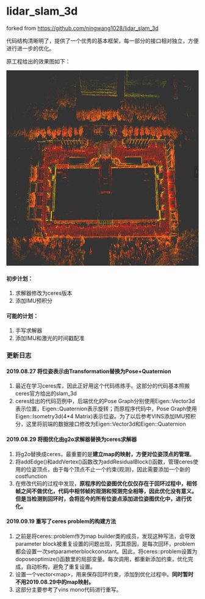 # lidar_slam_3d

forked from <https://github.com/ningwang1028/lidar_slam_3d>

代码结构清晰明了，提供了一个优秀的基本框架，每一部分的接口相对独立，方便进行进一步的优化。

原工程给出的效果图如下：  

<img src="image/map.png" height="512pix" />

#### 初步计划：  

1. 求解器修改为ceres版本  
2. 添加IMU预积分  

#### 可能的计划：  

1. 手写求解器  
2. 添加IMU和激光的时间戳配准  



### 更新日志

#### 2019.08.27 将位姿表示由Transformation替换为Pose+Quaternion

1. 最近在学习ceres库，因此正好用这个代码练练手。这部分的代码基本照搬ceres官方给出的slam_3d  
2. ceres给出的代码范例中，后端优化的Pose Graph分别使用Eigen::Vector3d表示位置，Eigen::Quaternion表示旋转；而原程序代码中，Pose Graph使用Eigen::Isometry3d(4*4 Matrix)表示位姿。为了以后参考VINS添加IMU预积分，这里将前端的数据接口修改为Eigen::Vector3d和Eigen::Quaternion  

#### 2019.08.29 将图优化由g2o求解器替换为ceres求解器

1. 将g2o替换成ceres，最重要的是**建立map的映射，方便对位姿顶点的管理**。  
2. 将addEdge()和addVertex()函数改为addResidualBlock()函数，管理ceres使用的位姿顶点，由于每个顶点不止一个约束(观测)，因此需要添加一个新的costfunction  
3. 在修改代码的过程中发现，**原程序的位姿图优化仅仅存在于回环过程中，相邻帧之间不做优化，代码中相邻帧的观测和预测完全相等，因此优化没有意义。但是当检测到回环时，会将迄今的所有位姿点添加进位姿图优化中，进行优化。**  

#### 2019.09.19 重写了ceres problem的构建方法

1. 之前是将ceres::problem作为map builder类的成员，发现这种写法，会导致parameter block被重复设置的问题出现，究其原因，是每次回环，problem都会设置一次setparameterblockconstant。因此，将ceres::problem设置为doposeoptimize()函数里的局部变量。每次调用，都重新添加约束，优化完成，自动析构，避免了重复设置。  
2. 设置一个vector\<map\>，用来保存回环约束，添加到优化过程中。**同时暂时不用2019.08.29中的map映射。**  
3. 这部分主要参考了vins mono代码进行重写。  

